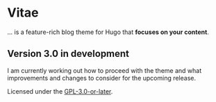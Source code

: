 # Vitae
... is a feature-rich blog theme for Hugo that **focuses on your content**.

## Version 3.0 in development

I am currently working out how to proceed with the theme and what
improvements and changes to consider for the upcoming release.

Licensed under the [GPL-3.0-or-later](https://raw.githubusercontent.com/dataCobra/hugo-vitae/master/COPYING).

